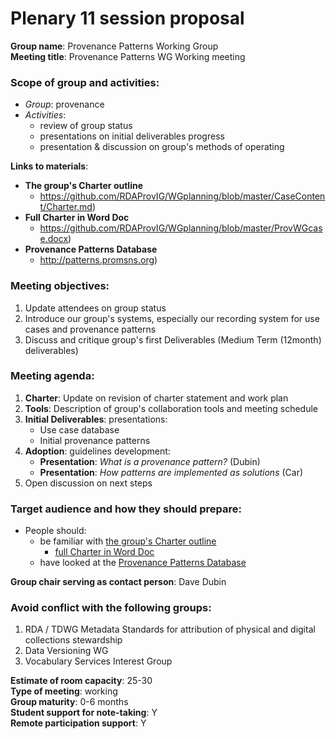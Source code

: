 # Plenary 11 session proposal

**Group name**: Provenance Patterns Working Group  
**Meeting title**: Provenance Patterns WG Working meeting


### Scope of group and activities:

* *Group*: provenance
* *Activities*:
  * review of group status
  * presentations on initial deliverables progress
  * presentation & discussion on group's methods of operating

**Links to materials**:
- **The group's Charter outline**
  - https://github.com/RDAProvIG/WGplanning/blob/master/CaseContent/Charter.md)
- **Full Charter in Word Doc**
    - https://github.com/RDAProvIG/WGplanning/blob/master/ProvWGcase.docx)
- **Provenance Patterns Database**
  - http://patterns.promsns.org)


### Meeting objectives:

1. Update attendees on group status
2. Introduce our group's systems, especially our recording system for use cases and provenance patterns
3. Discuss and critique group's first Deliverables (Medium Term (12month) deliverables)


### Meeting agenda:

1. **Charter**: Update on revision of charter statement and work plan
2. **Tools**: Description of group's collaboration tools and meeting schedule
3. **Initial Deliverables**: presentations:
    - Use case database
    - Initial provenance patterns
4. **Adoption**: guidelines development:
    - **Presentation**: *What is a provenance pattern?* (Dubin)
    - **Presentation**: *How patterns are implemented as solutions* (Car)
5. Open discussion on next steps


### Target audience and how they should prepare:

- People should:
  - be familiar with [the group's Charter outline](https://github.com/RDAProvIG/WGplanning/blob/master/CaseContent/Charter.md)
    - [full Charter in Word Doc](https://github.com/RDAProvIG/WGplanning/blob/master/ProvWGcase.docx)
  - have looked at the [Provenance Patterns Database](http://patterns.promsns.org)

**Group chair serving as contact person**: Dave Dubin


### Avoid conflict with the following groups:
1. RDA / TDWG Metadata Standards for attribution of physical and digital collections stewardship
2. Data Versioning WG
3. Vocabulary Services Interest Group


**Estimate of room capacity**: 25-30  
**Type of meeting**: working  
**Group maturity**: 0-6 months  
**Student support for note-taking**: Y  
**Remote participation support**: Y  
